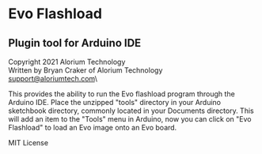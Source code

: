 # Evo Flashload

## Plugin tool for Arduino IDE

Copyright 2021 Alorium Technology\
Written by Bryan Craker of Alorium Technology\
support@aloriumtech.com\

This provides the ability to run the Evo flashload program through the Arduino IDE. Place the unzipped "tools" directory in your Arduino sketchbook directory, commonly located in your Documents directory. This will add an item to the "Tools" menu in Arduino, now you can click on "Evo Flashload" to load an Evo image onto an Evo board.

MIT License
